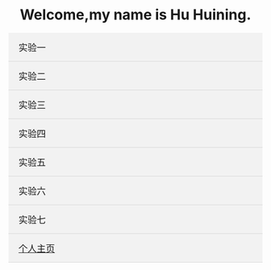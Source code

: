 <html>
<head>
<meta charset="utf-8">
<title>主页</title>
</head>

<body>
	<h1><a class="spec" href = "soft.html"></a>Welcome,my name is Hu Huining.</h1>
	<ol class="tree">
       <li>
           <label for="folder1" class="folderOne">实验一</label> <input type="checkbox" id="folder1" />  
              <ol>
                <li class="file folderTwo"><a href="sy1-1.html" title="实验1-1">实验1-1</a></li>  
                <li class="file folderTwo"><a href="sy1-2.html" title="实验1-2">实验1-2</a></li>  
                <li class="file folderTwo"><a href="sy1-3.html" title="实验1-3">实验1-3</a></li>
				<li class="file folderTwo"><a href="sy1-4.html" title="实验1-4">实验1-4</a></li>
				<li class="file folderTwo"><a href="sy1-5.html" title="实验1-5">实验1-5</a></li>
				<li class="file folderTwo"><a href="sy1-6.html" title="实验1-6">实验1-6</a></li>
              </ol>
       </li>  
       <li>  
           <label for="folder2"  class="folderOne">实验二</label> <input type="checkbox" id="folder2" />   
           <ol>  
               <li class="file folderTwo"><a href="sy2-1.html" title="实验2-1">实验2-1</a></li> 
               <li class="file folderTwo"><a href="sy2-2.html" title="实验2-2">实验2-2</a></li>
			   <li class="file folderTwo"><a href="sy2-3.html" title="实验2-3">实验2-3</a></li>
			   <li class="file folderTwo"><a href="sy2-4.html" title="实验2-4">实验2-4</a></li>
           </ol>  
       </li>
		<li>
           <label for="folder3" class="folderOne">实验三</label> <input type="checkbox" id="folder3" />  
              <ol>
                <li class="file folderTwo"><a href="sy3-1.html" title="实验3-1">实验3-1</a></li>  
                <li class="file folderTwo"><a href="sy3-2.html" title="实验3-2">实验3-2</a></li>  
                <li class="file folderTwo"><a href="sy3-3.html" title="实验3-3">实验3-3</a></li>
				<li class="file folderTwo"><a href="sy3-4.html" title="实验3-4">实验3-4</a></li>
				<li class="file folderTwo"><a href="sy3-5.html" title="实验3-5">实验3-5</a></li>
				<li class="file folderTwo"><a href="sy3-6.html" title="实验3-6">实验3-6</a></li>
              </ol>
       </li>  
       <li>  
           <label for="folder4"  class="folderOne">实验四</label> <input type="checkbox" id="folder4"/>   
           <ol>  
               <li class="file folderTwo"><a href="sy4-1.html" title="实验4-1">实验4-1</a></li> 
               <li class="file folderTwo"><a href="sy4-2.html" title="实验4-2">实验4-2</a></li> 
           </ol>  
       </li> 
       <li>  
           <label for="folder5"  class="folderOne">实验五</label> <input type="checkbox" id="folder5"/>
		   <ol>  
               <li class="file folderTwo"><a href="sy5.html" title="实验五">实验五</a></li> 
           </ol>
       </li>
	   <li>  
           <label for="folder6"  class="folderOne">实验六</label> <input type="checkbox" id="folder6"/>
		   <ol>  
               <li class="file folderTwo"><a href="sy6.html" title="实验六">实验六</a></li> 
           </ol>
       </li>
	   <li>  
           <label for="folder7"  class="folderOne">实验七</label> <input type="checkbox" id="folder7"/>
		   <ol>  
               <li class="file folderTwo"><a href="sy7-1.html" title="实验7-1">实验7-1</a></li> 
               <li class="file folderTwo"><a href="sy7-2.html" title="实验7-2">实验7-2</a></li> 
           </ol>
       </li>
	<li>  
           <label for="folder8"  class="folderOne"><a href="main.html" title="个人主页">个人主页</a></label> <input type="checkbox" id="folder8"/>
	</li>
   </ol>
<style type="text/css"> 
     h1{text-align:center;}
    .tree {margin: 0;padding: 0;background-color:#f2f2f2;overflow: hidden;}  
    /*隐藏input*/
    .tree li input{position: absolute;left: 0;opacity: 0;z-index: 2;cursor: pointer;height: 1em;width:1em;top: 0;}  
    /*所有菜单项设置统一样式*/
    .tree li {position: relative;list-style: none;}   
    /*一级菜单加下边线*/
    .tree>li{border-bottom: 1px solid #d9d9d9;}
    /*给有子菜单的菜单项添加背景图标*/
    .tree li label {max-width:999px;cursor: pointer;display: block;margin:0 0 0 -50px;padding: 15px 10px 15px 70px;background: url(../../images/cp-detail-arrow-b.png) no-repeat right center;background-position:95% 50%;white-space:nowrap;overflow:hidden;text-overflow: ellipsis; }  
    .tree li label:hover,li label:focus{background-color:#a7a7a7;color:#fff;}
    /*清除所有展开的子菜单的display*/
    .tree li input + ol{display: none;}  
    /*当input被选中时，给所有展开的子菜单设置样式*/
    .tree input:checked + ol {padding-left:14px;height: auto;display: block;}  
    .tree input:checked + ol > li { height: auto;}  
    /*末层菜单为A标签，设置样式*/
    .tree li.file a{margin:0 -10px 0 -50px;padding: 15px 20px 15px 70px;text-decoration:none;display: block;color:#333333;white-space:nowrap;overflow:hidden;text-overflow: ellipsis;} 
    .tree li.file a:hover,li.file a:focus{background-color:#a7a7a7;color:#fff;} 
    /*不同层级的菜单字体大小不同*/
    .tree .folderOne{font-size: 18px;}
    .tree .folderTwo{font-size:16px;}
</style>

<script type="text/javascript">
       $(document).ready(function() {
           //每个有子菜单的菜单项添加点击事件
           $(".tree label").click(function(){
               //获取当前菜单旁边input的check状态
               var isChecked = $(this).next("input[type='checkbox']").is(':checked');
               //展开和收齐的不同状态下更换右侧小图标
               if(isChecked){
                   $(this).css(
                       "background-image","url(../images/cp-detail-arrow-b.png)"
                   );
               }else{
                   $(this).css(
                       "background-image","url(../images/cp-detail-arrow-t.png)"
                   );
               }
           });
            
       });
   </script>
</body>
</html>
